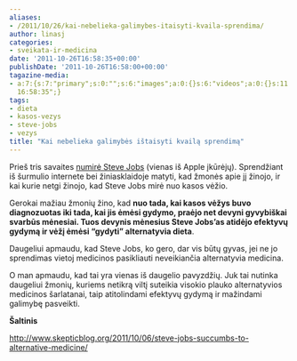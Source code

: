 ```yaml
---
aliases:
- /2011/10/26/kai-nebelieka-galimybes-itaisyti-kvaila-sprendima/
author: linasj
categories:
- sveikata-ir-medicina
date: '2011-10-26T16:58:35+00:00'
publishDate: '2011-10-26T16:58:00+00:00'
tagazine-media:
- a:7:{s:7:"primary";s:0:"";s:6:"images";a:0:{}s:6:"videos";a:0:{}s:11:"image_count";s:1:"0";s:6:"author";s:8:"22588951";s:7:"blog_id";s:8:"22124578";s:9:"mod_stamp";s:19:"2011-10-26
  16:58:35";}
tags:
- dieta
- kasos-vezys
- steve-jobs
- vezys
title: "Kai nebelieka galimybės ištaisyti kvailą sprendimą"
---
```

Prieš tris savaites [numirė Steve Jobs](http://mokslas.delfi.lt/technology/mire-buves-apple-vadovas-sjobsas.d?id=50389134) (vienas iš Apple įkūrėjų). Sprendžiant iš šurmulio internete bei žiniasklaidoje matyti, kad žmonės apie jį žinojo, ir kai kurie netgi žinojo, kad Steve Jobs mirė nuo kasos vėžio.

 Gerokai mažiau žmonių žino, kad **nuo tada, kai kasos vėžys buvo diagnozuotas iki tada, kai jis ėmėsi gydymo, praėjo net devyni gyvybiškai svarbūs mėnesiai. Tuos devynis mėnesius Steve Jobs’as atidėjo efektyvų gydymą ir vėžį ėmėsi “gydyti” alternatyvia dieta**. 

 Daugeliui apmaudu, kad Steve Jobs, ko gero, dar vis būtų gyvas, jei ne jo sprendimas vietoj medicinos pasikliauti neveikiančia alternatyvia medicina.

 O man apmaudu, kad tai yra vienas iš daugelio pavyzdžių. Juk tai nutinka daugeliui žmonių, kuriems netikrą viltį suteikia visokio plauko alternatyvios medicinos šarlatanai, taip atitolindami efektyvų gydymą ir mažindami galimybę pasveikti.

 **Šaltinis**

 http://www.skepticblog.org/2011/10/06/steve-jobs-succumbs-to-alternative-medicine/


